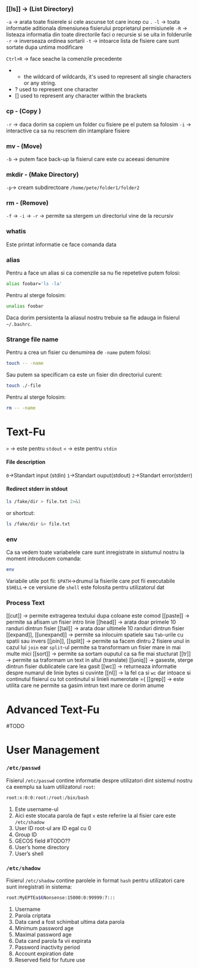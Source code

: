 ### [[ls]] → (List Directory)
`-a` → arata toate fisierele si cele ascunse tot care incep cu `.`
`-l` → toata informatie aditionala dimensiunea fisierului proprietarul permisiunele
`-R` → listeaza informatia din toate directorile faci o recursie si se uita in folderurile
`-r` → inverseaza ordinea sortarii
`-t` → intoarce lista de fisiere care sunt sortate dupa untima modificare

`Ctrl+R` → face seache la comenzile precedente
- * the wildcard of wildcards, it's used to represent all single characters or any string.
- ? used to represent one character
- [] used to represent any character within the brackets
### cp - (Copy )
`-r` → daca dorim sa copiem un folder cu fisiere pe el putem sa folosim `-i` → interactive ca sa nu rescriem din intamplare fisiere

### mv - (Move)
`-b` → putem face back-up la fisierul care este cu aceeasi denumire


### mkdir - (Make Directory)
`-p`→ cream subdirectoare `/home/pete/folder1/folder2`

### rm - (Remove)
`-f` →
`-i` →
`-r` → permite sa stergem un directoriul vine de la recursiv

### whatis 
Este printat informatie ce face comanda data

### alias 
Pentru a face un alias si ca comenzile sa nu fie repetetive putem folosi:
```bash
alias foobar='ls -la'
```
Pentru al sterge folosim:
```bash
unalias foobar
```
Daca dorim persistenta la aliasul nostru trebuie sa fie adauga in fisierul `~/.bashrc`. 

### Strange file name
Pentru a crea un fisier cu denumirea de `-name` putem folosi:
```bash
touch -- -name
```
Sau putem sa specificam ca este un fisier din directoriul curent:
```bash
touch ./-file
```
Pentru al sterge folosim:
```bash
rm -- -name
```


# Text-Fu

`>` → este pentru `stdout`
`<` → este pentru `stdin`

#### File description
`0`→Standart input (stdin)
`1`→Standart ouput(stdout)
`2`→Standart error(stderr)

#### Redirect stderr in stdout
```bash
ls /fake/dir > file.txt 2>&1
```
or shortcut:
```bash
ls /fake/dir &> file.txt 
```

### env
Ca sa vedem toate variabelele care sunt inregistrate in sistumul nostru la moment introducem comanda:
```bash
env
```
Variabile utile pot fii:
`$PATH`→drumul la fisierile care pot fii executabile
`$SHELL`→ ce versiune de `shell` este folosita pentru utilizatorul dat

### Process Text
[[cut]] → permite extragerea textului dupa coloane este comod
[[paste]] → permite sa afisam un fisier intro linie
[[head]] → arata doar primele 10 randuri dintrun fisier 
[[tail]] → arata doar ultimele 10 randuri dintrun fisier 
[[expand]], [[unexpand]] → permite sa inlocuim spatiele sau `Tab`-urile cu spatii sau invers
[[join]], [[split]] → permite sa facem dintru 2 fisiere unul in cazul lui `join` ear `split`-ul permite sa transformam un fisier mare in mai multe mici
[[sort]] → permite sa sortam ouputul ca sa fie mai stucturat
[[tr]] → permite sa traformam un text in altul (translate)
[[uniq]] → gaseste, sterge dintrun fisier dublicatele care lea gasit
[[wc]] → returneaza informatie despre numarul de linie bytes si cuvinte
[[nl]] → la fel ca si `wc` dar intoace si continutul fisierul cu tot continutul si linieli numerotate =(
[[grep]] → este utilita care ne permite sa gasim intrun text mare ce dorim anume


# Advanced Text-Fu
#TODO 

# User Management
### `/etc/passwd`
Fisierul `/etc/passwd` contine informatie despre utilizatori dint sistemul nostru ca exemplu sa luam utilizatorul `root`:
```bash
root:x:0:0:root:/root:/bin/bash
```
1. Este username-ul
2. Aici este stocata parola de fapt `x` este referire la al fisier care este `/etc/shadow` 
3. User ID root-ul are ID egal cu 0 
4. Group ID 
5. GECOS field #TODO??
6. User’s home directory
7. User’s shell
### `/etc/shadow`
Fisierul `/etc/shadow` contine parolele in format `hash` pentru utilizatori care sunt inregistrati in sistema:
```bash
root:MyEPTEa$6Nonsense:15000:0:99999:7:::
```
1. Username
2. Parola criptata
3. Data cand a fost schimbat ultima data parola
4. Minimum password age
5. Maximal password age
6. Data cand parola fa vii expirata
7. Password inactivity period
8. Account expiration date
9. Reserved field for future use
